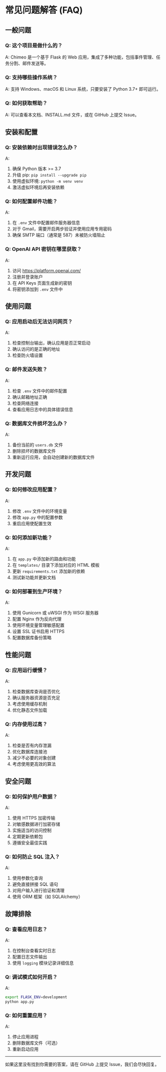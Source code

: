 # 常见问题解答 (FAQ)

## 一般问题

### Q: 这个项目是做什么的？
A: Chimeo 是一个基于 Flask 的 Web 应用，集成了多种功能，包括事件管理、任务分割、邮件发送等。

### Q: 支持哪些操作系统？
A: 支持 Windows、macOS 和 Linux 系统，只要安装了 Python 3.7+ 即可运行。

### Q: 如何获取帮助？
A: 可以查看本文档、INSTALL.md 文件，或在 GitHub 上提交 Issue。

## 安装和配置

### Q: 安装依赖时出现错误怎么办？
A: 
1. 确保 Python 版本 >= 3.7
2. 升级 pip: `pip install --upgrade pip`
3. 使用虚拟环境: `python -m venv venv`
4. 激活虚拟环境后再安装依赖

### Q: 如何配置邮件功能？
A: 
1. 在 `.env` 文件中配置邮件服务器信息
2. 对于 Gmail，需要开启两步验证并使用应用专用密码
3. 确保 SMTP 端口（通常是 587）未被防火墙阻止

### Q: OpenAI API 密钥在哪里获取？
A: 
1. 访问 https://platform.openai.com/
2. 注册并登录账户
3. 在 API Keys 页面生成新的密钥
4. 将密钥添加到 `.env` 文件中

## 使用问题

### Q: 应用启动后无法访问网页？
A: 
1. 检查控制台输出，确认应用是否正常启动
2. 确认访问的是正确的地址
3. 检查防火墙设置

### Q: 邮件发送失败？
A: 
1. 检查 `.env` 文件中的邮件配置
2. 确认邮箱地址正确
3. 检查网络连接
4. 查看应用日志中的具体错误信息

### Q: 数据库文件损坏怎么办？
A: 
1. 备份当前的 `users.db` 文件
2. 删除损坏的数据库文件
3. 重新运行应用，会自动创建新的数据库文件

## 开发问题

### Q: 如何修改应用配置？
A: 
1. 修改 `.env` 文件中的环境变量
2. 修改 `app.py` 中的配置参数
3. 重启应用使配置生效

### Q: 如何添加新功能？
A: 
1. 在 `app.py` 中添加新的路由和功能
2. 在 `templates/` 目录下添加对应的 HTML 模板
3. 更新 `requirements.txt` 添加新的依赖
4. 测试新功能并更新文档

### Q: 如何部署到生产环境？
A: 
1. 使用 Gunicorn 或 uWSGI 作为 WSGI 服务器
2. 配置 Nginx 作为反向代理
3. 使用环境变量管理敏感配置
4. 设置 SSL 证书启用 HTTPS
5. 配置数据库备份策略

## 性能问题

### Q: 应用运行缓慢？
A: 
1. 检查数据库查询是否优化
2. 确认服务器资源是否充足
3. 考虑使用缓存机制
4. 优化静态文件加载

### Q: 内存使用过高？
A: 
1. 检查是否有内存泄漏
2. 优化数据库连接池
3. 减少不必要的对象创建
4. 考虑使用更高效的算法

## 安全问题

### Q: 如何保护用户数据？
A: 
1. 使用 HTTPS 加密传输
2. 对敏感数据进行加密存储
3. 实施适当的访问控制
4. 定期更新依赖包
5. 遵循安全最佳实践

### Q: 如何防止 SQL 注入？
A: 
1. 使用参数化查询
2. 避免直接拼接 SQL 语句
3. 对用户输入进行验证和清理
4. 使用 ORM 框架（如 SQLAlchemy）

## 故障排除

### Q: 查看应用日志？
A: 
1. 在控制台查看实时日志
2. 配置日志文件输出
3. 使用 `logging` 模块记录详细信息

### Q: 调试模式如何开启？
A: 
```bash
export FLASK_ENV=development
python app.py
```

### Q: 如何重置应用？
A: 
1. 停止应用进程
2. 删除数据库文件（可选）
3. 重新启动应用

---

如果这里没有找到你需要的答案，请在 GitHub 上提交 Issue，我们会尽快回复。 